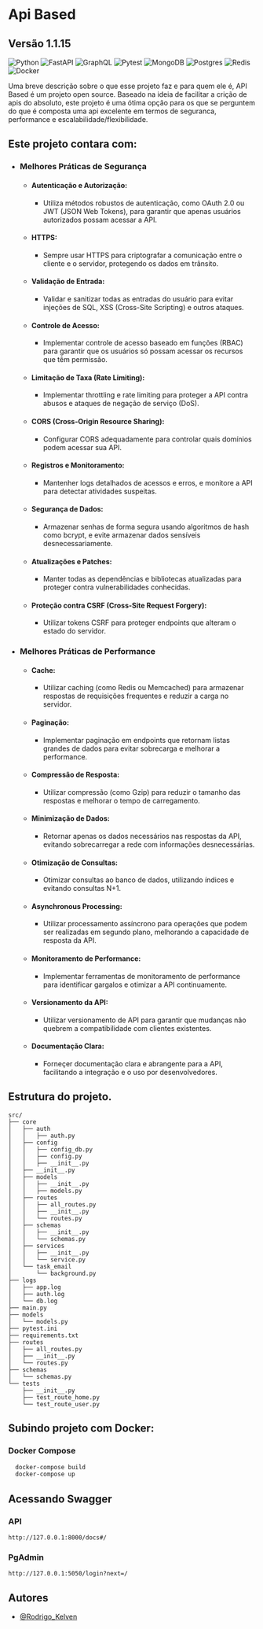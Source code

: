 # Api Based
## Versão 1.1.15
![Python](https://img.shields.io/badge/python-3670A0?style=for-the-badge&logo=python&logoColor=ffdd54) 
![FastAPI](https://img.shields.io/badge/FastAPI-%23FF4F00.svg?style=for-the-badge&logo=fastapi&logoColor=white)
![GraphQL](https://img.shields.io/badge/GraphQL-%23E10098.svg?style=for-the-badge&logo=graphql&logoColor=white)
![Pytest](https://img.shields.io/badge/pytest-%23ffffff.svg?style=for-the-badge&logo=pytest&logoColor=2f9fe3)
![MongoDB](https://img.shields.io/badge/MongoDB-%234ea94b.svg?style=for-the-badge&logo=mongodb&logoColor=white) 
![Postgres](https://img.shields.io/badge/postgres-%23316192.svg?style=for-the-badge&logo=postgresql&logoColor=white) 
![Redis](https://img.shields.io/badge/redis-%23DD0031.svg?style=for-the-badge&logo=redis&logoColor=white) 
![Docker](https://img.shields.io/badge/docker-%230db7ed.svg?style=for-the-badge&logo=docker&logoColor=white)

Uma breve descrição sobre o que esse projeto faz e para quem ele é, API Based é um projeto open source.
Baseado na ideia de facilitar a crição de apis do absoluto, este projeto é uma ótima opção para os que se perguntem do que é composta uma api excelente em termos de seguranca, performance e escalabilidade/flexibilidade.

## Este projeto contara com:
- ### Melhores Práticas de Segurança

    - #### Autenticação e Autorização:
        - Utiliza métodos robustos de autenticação, como OAuth 2.0 ou JWT (JSON Web Tokens), para garantir que apenas usuários autorizados possam acessar a API.

    - #### HTTPS:
        - Sempre usar HTTPS para criptografar a comunicação entre o cliente e o servidor, protegendo os dados em trânsito.

    - #### Validação de Entrada:
        - Validar e sanitizar todas as entradas do usuário para evitar injeções de SQL, XSS (Cross-Site Scripting) e outros ataques.

    - #### Controle de Acesso:
        - Implementar controle de acesso baseado em funções (RBAC) para garantir que os usuários só possam acessar os recursos que têm permissão.

    - #### Limitação de Taxa (Rate Limiting):
        - Implementar throttling e rate limiting para proteger a API contra abusos e ataques de negação de serviço (DoS).

    - #### CORS (Cross-Origin Resource Sharing):
        - Configurar CORS adequadamente para controlar quais domínios podem acessar sua API.

    - #### Registros e Monitoramento:
        - Mantenher logs detalhados de acessos e erros, e monitore a API para detectar atividades suspeitas.

    - #### Segurança de Dados:
        - Armazenar senhas de forma segura usando algoritmos de hash como bcrypt, e evite armazenar dados sensíveis desnecessariamente.

    - #### Atualizações e Patches:
        - Manter todas as dependências e bibliotecas atualizadas para proteger contra vulnerabilidades conhecidas.

    - #### Proteção contra CSRF (Cross-Site Request Forgery):
        - Utilizar tokens CSRF para proteger endpoints que alteram o estado do servidor.


- ### Melhores Práticas de Performance

    - #### Cache:
        - Utilizar caching (como Redis ou Memcached) para armazenar respostas de requisições frequentes e reduzir a carga no servidor.
    
    - #### Paginação:
        - Implementar paginação em endpoints que retornam listas grandes de dados para evitar sobrecarga e melhorar a performance.
    
    - #### Compressão de Resposta:
        - Utilizar compressão (como Gzip) para reduzir o tamanho das respostas e melhorar o tempo de carregamento.
    
    - #### Minimização de Dados:
        - Retornar apenas os dados necessários nas respostas da API, evitando sobrecarregar a rede com informações desnecessárias.
    
    - #### Otimização de Consultas:
        - Otimizar consultas ao banco de dados, utilizando índices e evitando consultas N+1.
    
    - #### Asynchronous Processing:
        - Utilizar processamento assíncrono para operações que podem ser realizadas em segundo plano, melhorando a capacidade de resposta da API.
    
    - #### Monitoramento de Performance:
        - Implementar ferramentas de monitoramento de performance para identificar gargalos e otimizar a API continuamente.
    
    - #### Versionamento da API:
        - Utilizar versionamento de API para garantir que mudanças não quebrem a compatibilidade com clientes existentes.
    
    - #### Documentação Clara:
        - Forneçer documentação clara e abrangente para a API, facilitando a integração e o uso por desenvolvedores.




## Estrutura do projeto.
    src/
    ├── core
    │   ├── auth
    │   │   ├── auth.py
    │   ├── config
    │   │   ├── config_db.py
    │   │   ├── config.py
    │   │   ├── __init__.py
    │   ├── __init__.py
    │   ├── models
    │   │   ├── __init__.py
    │   │   ├── models.py
    │   ├── routes
    │   │   ├── all_routes.py
    │   │   ├── __init__.py
    │   │   └── routes.py
    │   ├── schemas
    │   │   ├── __init__.py
    │   │   └── schemas.py
    │   ├── services
    │   │   ├── __init__.py
    │   │   └── service.py
    │   └── task_email
    │       └── background.py
    ├── logs
    │   ├── app.log
    │   ├── auth.log
    │   └── db.log
    ├── main.py
    ├── models
    │   └── models.py
    ├── pytest.ini
    ├── requirements.txt
    ├── routes
    │   ├── all_routes.py
    │   ├── __init__.py
    │   └── routes.py
    ├── schemas
    │   └── schemas.py
    └── tests
        ├── __init__.py
        ├── test_route_home.py
        └── test_route_user.py


## Subindo projeto com Docker:

### Docker Compose
```bash
  docker-compose build
  docker-compose up
```

## Acessando Swagger
### API
    http://127.0.0.1:8000/docs#/
### PgAdmin
    http://127.0.0.1:5050/login?next=/


## Autores
- [@Rodrigo_Kelven](https://github.com/Rodrigo-Kelven)
